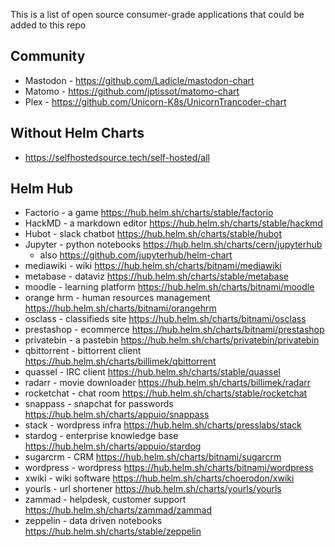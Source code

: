 This is a list of open source consumer-grade applications that could be added to this repo

## Community
* Mastodon - https://github.com/Ladicle/mastodon-chart
* Matomo - https://github.com/jptissot/matomo-chart
* Plex - https://github.com/Unicorn-K8s/UnicornTrancoder-chart

## Without Helm Charts
* https://selfhostedsource.tech/self-hosted/all

## Helm Hub
* Factorio - a game https://hub.helm.sh/charts/stable/factorio
* HackMD - a markdown editor https://hub.helm.sh/charts/stable/hackmd
* Hubot - slack chatbot https://hub.helm.sh/charts/stable/hubot
* Jupyter - python notebooks https://hub.helm.sh/charts/cern/jupyterhub
  * also https://github.com/jupyterhub/helm-chart
* mediawiki - wiki https://hub.helm.sh/charts/bitnami/mediawiki
* metabase - dataviz https://hub.helm.sh/charts/stable/metabase
* moodle - learning platform https://hub.helm.sh/charts/bitnami/moodle
* orange hrm - human resources management https://hub.helm.sh/charts/bitnami/orangehrm
* osclass - classifieds site https://hub.helm.sh/charts/bitnami/osclass
* prestashop - ecommerce https://hub.helm.sh/charts/bitnami/prestashop
* privatebin - a pastebin https://hub.helm.sh/charts/privatebin/privatebin
* qbittorrent - bittorrent client https://hub.helm.sh/charts/billimek/qbittorrent
* quassel - IRC client https://hub.helm.sh/charts/stable/quassel
* radarr - movie downloader https://hub.helm.sh/charts/billimek/radarr
* rocketchat - chat room https://hub.helm.sh/charts/stable/rocketchat
* snappass - snapchat for passwords https://hub.helm.sh/charts/appuio/snappass
* stack - wordpress infra https://hub.helm.sh/charts/presslabs/stack
* stardog - enterprise knowledge base https://hub.helm.sh/charts/appuio/stardog
* sugarcrm - CRM https://hub.helm.sh/charts/bitnami/sugarcrm
* wordpress - wordpress https://hub.helm.sh/charts/bitnami/wordpress
* xwiki - wiki software https://hub.helm.sh/charts/choerodon/xwiki
* yourls - url shortener https://hub.helm.sh/charts/yourls/yourls
* zammad - helpdesk, customer support https://hub.helm.sh/charts/zammad/zammad
* zeppelin - data driven notebooks https://hub.helm.sh/charts/stable/zeppelin
